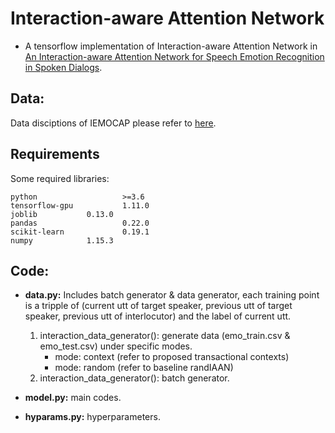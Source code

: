 # Interaction-aware Attention Network
+ A tensorflow implementation of Interaction-aware Attention Network in [An Interaction-aware Attention Network for Speech Emotion Recognition in Spoken Dialogs](https://ieeexplore.ieee.org/document/8683293/references#references).

## Data:
Data disciptions of IEMOCAP please refer to [here](https://sail.usc.edu/iemocap/).

## Requirements
Some required libraries:
```
python                   >=3.6   
tensorflow-gpu           1.11.0
joblib   		 0.13.0
pandas                   0.22.0
scikit-learn             0.19.1
numpy			 1.15.3
```
## Code:
+ **data.py:** 
Includes batch generator & data generator, each training point is a tripple of (current utt of target speaker, previous utt of target speaker, previous utt of interlocutor) and the label of current utt.
    1. interaction_data_generator(): generate data (emo_train.csv & emo_test.csv) under specific modes.
        - mode: context (refer to proposed transactional contexts)
        - mode: random (refer to baseline randIAAN)
    2. interaction_data_generator(): batch generator.

+ **model.py:** 
main codes.

+ **hyparams.py:** hyperparameters.
